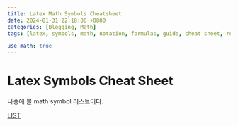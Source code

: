```yaml
---
title: Latex Math Symbols Cheatsheet
date: 2024-01-31 22:18:00 +0800
categories: [Blogging, Math]
tags: [latex, symbols, math, notation, formulas, guide, cheat sheet, resource]

use_math: true
---
```


# Latex Symbols Cheat Sheet

나중에 볼 math symbol 리스트이다.

[LIST](https://www.math.uci.edu/~xiangwen/pdf/LaTeX-Math-Symbols.pdf)
